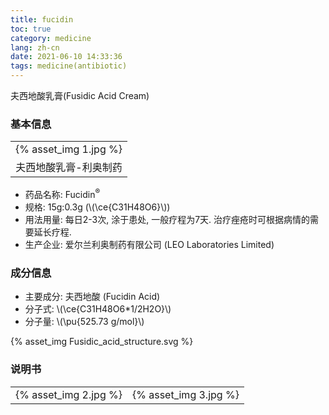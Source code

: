```yaml
---
title: fucidin
toc: true
category: medicine
lang: zh-cn
date: 2021-06-10 14:33:36
tags: medicine(antibiotic)
---
```


夫西地酸乳膏(Fusidic Acid Cream)

<!-- more -->

### 基本信息

<table><tr>
<td>{% asset_img 1.jpg %}</td>
</tr><tr>
<td align="center">夫西地酸乳膏-利奥制药</td>
</tr></table>

* 药品名称: Fucidin<sup>&reg;</sup>
* 规格: 15g:0.3g (\\(\ce{C31H48O6}\\))
* 用法用量: 每日2-3次, 涂于患处, 一般疗程为7天. 治疗痤疮时可根据病情的需要延长疗程.
* 生产企业: 爱尔兰利奥制药有限公司 (LEO Laboratories Limited)

### 成分信息

* 主要成分: 夫西地酸 (Fucidin Acid)
* 分子式: \\(\ce{C31H48O6*1/2H2O}\\)
* 分子量: \\(\pu{525.73 g/mol}\\)

{% asset_img Fusidic_acid_structure.svg %}

### 说明书

<table><tr>
<td>{% asset_img 2.jpg %}</td>
<td>{% asset_img 3.jpg %}</td>
</tr></table>